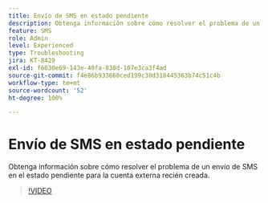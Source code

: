 ```yaml
---
title: Envío de SMS en estado pendiente
description: Obtenga información sobre cómo resolver el problema de un envío de SMS en el estado pendiente para la cuenta externa recién creada.
feature: SMS
role: Admin
level: Experienced
type: Troubleshooting
jira: KT-8429
exl-id: f6030e69-143e-40fa-838d-107e3ca3f4ad
source-git-commit: f4e86b933660ced199c30d318445363b74c51c4b
workflow-type: tm+mt
source-wordcount: '52'
ht-degree: 100%

---
```


# Envío de SMS en estado pendiente

Obtenga información sobre cómo resolver el problema de un envío de SMS en el estado pendiente para la cuenta externa recién creada.

>[!VIDEO](https://video.tv.adobe.com/v/335986?quality=12&learn=on)

